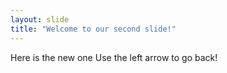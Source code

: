 ```yaml
---
layout: slide
title: "Welcome to our second slide!"
---
```

Here is the new one
Use the left arrow to go back!
